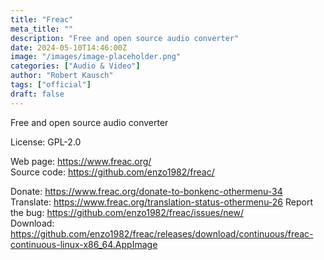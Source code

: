 ```yaml
---
title: "Freac"
meta_title: ""
description: "Free and open source audio converter"
date: 2024-05-10T14:46:00Z
image: "/images/image-placeholder.png"
categories: ["Audio & Video"]
author: "Robert Kausch"
tags: ["official"]
draft: false
---
```


Free and open source audio converter

License: GPL-2.0

Web page: https://www.freac.org/  
Source code: https://github.com/enzo1982/freac/

Donate: https://www.freac.org/donate-to-bonkenc-othermenu-34
Translate: https://www.freac.org/translation-status-othermenu-26
Report the bug: https://github.com/enzo1982/freac/issues/new/   
Download: https://github.com/enzo1982/freac/releases/download/continuous/freac-continuous-linux-x86_64.AppImage
